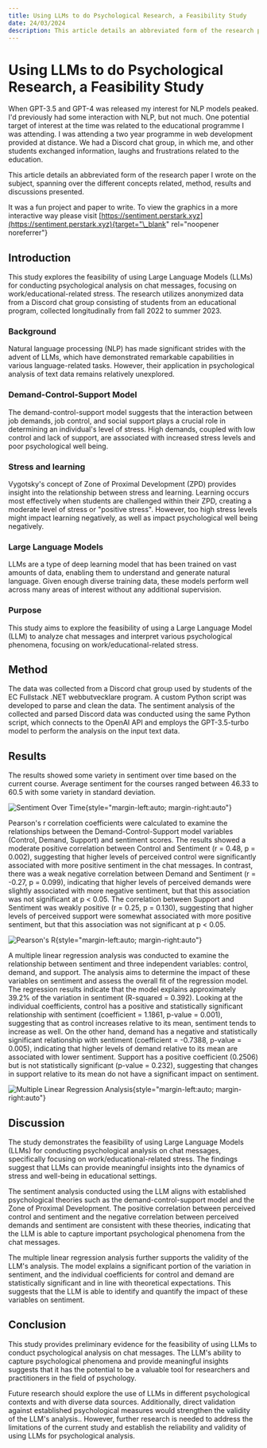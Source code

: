 ```yaml
---
title: Using LLMs to do Psychological Research, a Feasibility Study
date: 24/03/2024
description: This article details an abbreviated form of the research paper I wrote on the subject of using Large Language Models (LLMs) for psychological analysis of chat messages, focusing on work/educational-related stress. I analyzed anonymized data from a Discord chat group consisting of students from an educational program, collected longitudinally from fall 2022 to summer 2023.
---
```


# Using LLMs to do Psychological Research, a Feasibility Study

When GPT-3.5 and GPT-4 was released my interest for NLP models peaked. I'd previously had some interaction with NLP, but not much. One potential target of interest at the time was related to the educational programme I was attending. I was attending a two year programme in web development provided at distance. We had a Discord chat group, in which me, and other students exchanged information, laughs and frustrations related to the education.

This article details an abbreviated form of the research paper I wrote on the subject, spanning over the different concepts related, method, results and discussions presented.

It was a fun project and paper to write. To view the graphics in a more interactive way please visit [https://sentiment.perstark.xyz](https://sentiment.perstark.xyz){target="\_blank" rel="noopener noreferrer"}

## Introduction

This study explores the feasibility of using Large Language Models (LLMs) for conducting psychological analysis on chat messages, focusing on work/educational-related stress. The research utilizes anonymized data from a Discord chat group consisting of students from an educational program, collected longitudinally from fall 2022 to summer 2023.

### Background

Natural language processing (NLP) has made significant strides with the advent of LLMs, which have demonstrated remarkable capabilities in various language-related tasks. However, their application in psychological analysis of text data remains relatively unexplored.

### Demand-Control-Support Model

The demand-control-support model suggests that the interaction between job demands, job control, and social support plays a crucial role in determining an individual's level of stress. High demands, coupled with low control and lack of support, are associated with increased stress levels and poor psychological well being.

### Stress and learning

Vygotsky's concept of Zone of Proximal Development (ZPD) provides insight into the relationship between stress and learning. Learning occurs most effectively when students are challenged within their ZPD, creating a moderate level of stress or "positive stress". However, too high stress levels might impact learning negatively, as well as impact psychological well being negatively.

### Large Language Models

LLMs are a type of deep learning model that has been trained on vast amounts of data, enabling them to understand and generate natural language. Given enough diverse training data, these models perform well across many areas of interest without any additional supervision.

### Purpose

This study aims to explore the feasibility of using a Large Language Model (LLM) to analyze chat messages and interpret various psychological phenomena, focusing on work/educational-related stress.

## Method

The data was collected from a Discord chat group used by students of the EC Fullstack .NET webbutvecklare program. A custom Python script was developed to parse and clean the data. The sentiment analysis of the collected and parsed Discord data was conducted using the same Python script, which connects to the OpenAI API and employs the GPT-3.5-turbo model to perform the analysis on the input text data.

## Results

The results showed some variety in sentiment over time based on the current course. Average sentiment for the courses ranged between 46.33 to 60.5 with some variety in standard deviation.

![Sentiment Over Time](/plots/sentimentTime.png){style="margin-left:auto; margin-right:auto"}

Pearson's r correlation coefficients were calculated to examine the relationships between the Demand-Control-Support model variables (Control, Demand, Support) and sentiment scores. The results showed a moderate positive correlation between Control and Sentiment (r = 0.48, p = 0.002), suggesting that higher levels of perceived control were significantly associated with more positive sentiment in the chat messages. In contrast, there was a weak negative correlation between Demand and Sentiment (r = -0.27, p = 0.099), indicating that higher levels of perceived demands were slightly associated with more negative sentiment, but that this association was not significant at p < 0.05. The correlation between Support and Sentiment was weakly positive (r = 0.25, p = 0.130), suggesting that higher levels of perceived support were somewhat associated with more positive sentiment, but that this association was not significant at p < 0.05.

![Pearson's R](/plots/pearsonsR.png){style="margin-left:auto; margin-right:auto"}

A multiple linear regression analysis was conducted to examine the relationship between sentiment and three independent variables: control, demand, and support. The analysis aims to determine the impact of these variables on sentiment and assess the overall fit of the regression model. The regression results indicate that the model explains approximately 39.2% of the variation in sentiment (R-squared = 0.392). Looking at the individual coefficients, control has a positive and statistically significant relationship with sentiment (coefficient = 1.1861, p-value = 0.001), suggesting that as control increases relative to its mean, sentiment tends to increase as well. On the other hand, demand has a negative and statistically significant relationship with sentiment (coefficient = -0.7388, p-value = 0.005), indicating that higher levels of demand relative to its mean are associated with lower sentiment. Support has a positive coefficient (0.2506) but is not statistically significant (p-value = 0.232), suggesting that changes in support relative to its mean do not have a significant impact on sentiment.

![Multiple Linear Regression Analysis](/plots/regressionAnalysis.png){style="margin-left:auto; margin-right:auto"}

## Discussion

The study demonstrates the feasibility of using Large Language Models (LLMs) for conducting psychological analysis on chat messages, specifically focusing on work/educational-related stress. The findings suggest that LLMs can provide meaningful insights into the dynamics of stress and well-being in educational settings.

The sentiment analysis conducted using the LLM aligns with established psychological theories such as the demand-control-support model and the Zone of Proximal Development. The positive correlation between perceived control and sentiment and the negative correlation between perceived demands and sentiment are consistent with these theories, indicating that the LLM is able to capture important psychological phenomena from the chat messages.

The multiple linear regression analysis further supports the validity of the LLM's analysis. The model explains a significant portion of the variation in sentiment, and the individual coefficients for control and demand are statistically significant and in line with theoretical expectations. This suggests that the LLM is able to identify and quantify the impact of these variables on sentiment.

## Conclusion

This study provides preliminary evidence for the feasibility of using LLMs to conduct psychological analysis on chat messages. The LLM's ability to capture psychological phenomena and provide meaningful insights suggests that it has the potential to be a valuable tool for researchers and practitioners in the field of psychology.

Future research should explore the use of LLMs in different psychological contexts and with diverse data sources. Additionally, direct validation against established psychological measures would strengthen the validity of the LLM's analysis.. However, further research is needed to address the limitations of the current study and establish the reliability and validity of using LLMs for psychological analysis.
